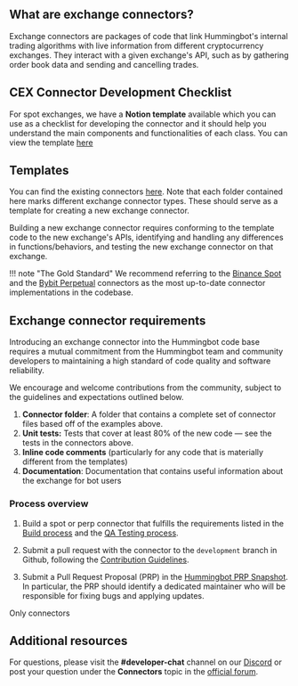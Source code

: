 ## What are exchange connectors?

Exchange connectors are packages of code that link Hummingbot's internal trading algorithms with live information from different cryptocurrency exchanges. They interact with a given exchange's API, such as by gathering order book data and sending and cancelling trades.

## CEX Connector Development Checklist

For spot exchanges, we have a **Notion template** available which you can use as a checklist for developing the connector and it should help you understand the main components and functionalities of each class. You can view the template [here](https://hummingbot-foundation.notion.site/CEX-Connector-Development-6506b85ea96a430b8448216b0429cb02)

## Templates

You can find the existing connectors [here](https://github.com/hummingbot/hummingbot/tree/master/hummingbot/connector).
Note that each folder contained here marks different exchange connector types. These should serve as a template for creating a new exchange connector.

Building a new exchange connector requires conforming to the template code to the new exchange's APIs, identifying and handling any differences in functions/behaviors, and testing the new exchange connector on that exchange.

!!! note "The Gold Standard"
    We recommend referring to the [Binance Spot](https://github.com/hummingbot/hummingbot/tree/master/hummingbot/connector/exchange/binance) and the [Bybit Perpetual](https://github.com/hummingbot/hummingbot/tree/master/hummingbot/connector/derivative/bybit_perpetual) connectors as the most up-to-date connector implementations in the codebase.

## Exchange connector requirements

Introducing an exchange connector into the Hummingbot code base requires a mutual commitment from the Hummingbot team and community developers to maintaining a high standard of code quality and software reliability.

We encourage and welcome contributions from the community, subject to the guidelines and expectations outlined below.

1. **Connector folder**: A folder that contains a complete set of connector files based off of the examples above.
2. **Unit tests:** Tests that cover at least 80% of the new code — see the tests in the connectors above.
3. **Inline code comments** (particularly for any code that is materially different from the templates)
4. **Documentation**: Documentation that contains useful information about the exchange for bot users

### Process overview

1. Build a spot or perp connector that fulfills the requirements listed in the [Build process](./build) and the [QA Testing process](./test).

2. Submit a pull request with the connector to the `development` branch in Github, following the [Contribution Guidelines](/developers/contributions/).

3. Submit a Pull Request Proposal (PRP) in the [Hummingbot PRP Snapshot](https://snapshot.org/#/hbot-prp.eth). In particular, the PRP should identify a dedicated maintainer who will be responsible for fixing bugs and applying updates.

Only connectors

## Additional resources

For questions, please visit the **#developer-chat** channel on our [Discord](https://discord.hummingbot.io) or post your question under the **Connectors** topic in the [official forum](https://hummingbot.discourse.group/).
